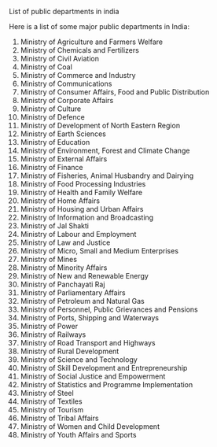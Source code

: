 List of public departments in india


Here is a list of some major public departments in India:

1.  Ministry of Agriculture and Farmers Welfare
2.  Ministry of Chemicals and Fertilizers
3.  Ministry of Civil Aviation
4.  Ministry of Coal
5.  Ministry of Commerce and Industry
6.  Ministry of Communications
7.  Ministry of Consumer Affairs, Food and Public Distribution
8.  Ministry of Corporate Affairs
9.  Ministry of Culture
10.  Ministry of Defence
11.  Ministry of Development of North Eastern Region
12.  Ministry of Earth Sciences
13.  Ministry of Education
14.  Ministry of Environment, Forest and Climate Change
15.  Ministry of External Affairs
16.  Ministry of Finance
17.  Ministry of Fisheries, Animal Husbandry and Dairying
18.  Ministry of Food Processing Industries
19.  Ministry of Health and Family Welfare
20.  Ministry of Home Affairs
21.  Ministry of Housing and Urban Affairs
22.  Ministry of Information and Broadcasting
23.  Ministry of Jal Shakti
24.  Ministry of Labour and Employment
25.  Ministry of Law and Justice
26.  Ministry of Micro, Small and Medium Enterprises
27.  Ministry of Mines
28.  Ministry of Minority Affairs
29.  Ministry of New and Renewable Energy
30.  Ministry of Panchayati Raj
31.  Ministry of Parliamentary Affairs
32.  Ministry of Petroleum and Natural Gas
33.  Ministry of Personnel, Public Grievances and Pensions
34.  Ministry of Ports, Shipping and Waterways
35.  Ministry of Power
36.  Ministry of Railways
37.  Ministry of Road Transport and Highways
38.  Ministry of Rural Development
39.  Ministry of Science and Technology
40.  Ministry of Skill Development and Entrepreneurship
41.  Ministry of Social Justice and Empowerment
42.  Ministry of Statistics and Programme Implementation
43.  Ministry of Steel
44.  Ministry of Textiles
45.  Ministry of Tourism
46.  Ministry of Tribal Affairs
47.  Ministry of Women and Child Development
48.  Ministry of Youth Affairs and Sports